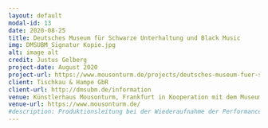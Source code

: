 ```yaml
---
layout: default
modal-id: 13
date: 2020-08-25
title: Deutsches Museum für Schwarze Unterhaltung und Black Music
img: DMSUBM_Signatur Kopie.jpg
alt: image alt
credit: Justus Gelberg
project-date: August 2020
project-url: https://www.mousonturm.de/projects/deutsches-museum-fuer-schwarze-unterhaltung-und-black-music-dmsubm/
client: Tischkau & Hampe GbR
client-url: http://dmsubm.de/information
venue: Künstlerhaus Mousonturm, Frankfurt in Kooperation mit dem Museum Angewandte Kunst
venue-url: https://www.mousonturm.de/
#description: Produktionsleitung bei der Wiederaufnahme der Performance "Fortune Teller" des Berliner Performanceduos <a href="http://www.quastknoblich.de">Quast & Knoblich</a> in den Sophiensälen / Berlin - Erstellung des Finanzplans, Betreuung des Budgets, Erstellen von Zeitplänen, Kommunikation mit Spielort und Beteiligten, Organisation und Betreuung der Proben und Aufführungen, sowie Abrechnung des Projekts.
---
```

